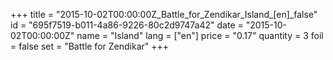 +++
title = "2015-10-02T00:00:00Z_Battle_for_Zendikar_Island_[en]_false"
id = "695f7519-b011-4a86-9226-80c2d9747a42"
date = "2015-10-02T00:00:00Z"
name = "Island"
lang = ["en"]
price = "0.17"
quantity = 3
foil = false
set = "Battle for Zendikar"
+++

